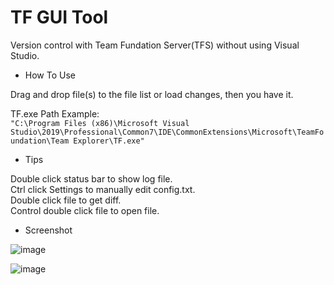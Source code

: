 
TF GUI Tool
===========

Version control with Team Fundation Server(TFS) without using Visual Studio.

* How To Use

Drag and drop file(s) to the file list or load changes, then you have it.

TF.exe Path Example:  
`"C:\Program Files (x86)\Microsoft Visual Studio\2019\Professional\Common7\IDE\CommonExtensions\Microsoft\TeamFoundation\Team Explorer\TF.exe" `

* Tips

Double click status bar to show log file.  
Ctrl click Settings to manually edit config.txt.  
Double click file to get diff.  
Control double click file to open file.  

* Screenshot

![image](https://user-images.githubusercontent.com/4526937/191174079-1074871d-6722-4df8-a469-307cdf3a1b38.png)

![image](https://user-images.githubusercontent.com/4526937/191193788-632f1d73-4d2d-4e08-ae05-e5aa33f6ceab.png)
